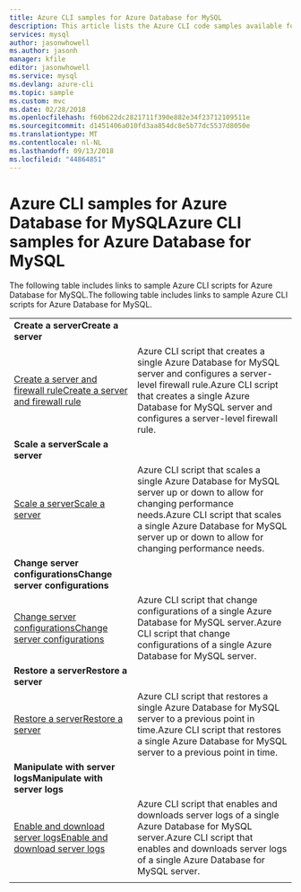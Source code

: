 ```yaml
---
title: Azure CLI samples for Azure Database for MySQL
description: This article lists the Azure CLI code samples available for interacting with Azure Database for MySQL.
services: mysql
author: jasonwhowell
ms.author: jasonh
manager: kfile
editor: jasonwhowell
ms.service: mysql
ms.devlang: azure-cli
ms.topic: sample
ms.custom: mvc
ms.date: 02/28/2018
ms.openlocfilehash: f60b622dc2821711f390e882e34f23712109511e
ms.sourcegitcommit: d1451406a010fd3aa854dc8e5b77dc5537d8050e
ms.translationtype: MT
ms.contentlocale: nl-NL
ms.lasthandoff: 09/13/2018
ms.locfileid: "44864851"
---
```

# <a name="azure-cli-samples-for-azure-database-for-mysql"></a><span data-ttu-id="e80c0-103">Azure CLI samples for Azure Database for MySQL</span><span class="sxs-lookup"><span data-stu-id="e80c0-103">Azure CLI samples for Azure Database for MySQL</span></span> 
<span data-ttu-id="e80c0-104">The following table includes links to sample Azure CLI scripts for Azure Database for MySQL.</span><span class="sxs-lookup"><span data-stu-id="e80c0-104">The following table includes links to sample Azure CLI scripts for Azure Database for MySQL.</span></span>

| |  |
|---|---|
|<span data-ttu-id="e80c0-105">**Create a server**</span><span class="sxs-lookup"><span data-stu-id="e80c0-105">**Create a server**</span></span>||
| [<span data-ttu-id="e80c0-106">Create a server and firewall rule</span><span class="sxs-lookup"><span data-stu-id="e80c0-106">Create a server and firewall rule</span></span>](./scripts/sample-create-server-and-firewall-rule.md?toc=%2fcli%2fazure%2ftoc.json) | <span data-ttu-id="e80c0-107">Azure CLI script that creates a single Azure Database for MySQL server and configures a server-level firewall rule.</span><span class="sxs-lookup"><span data-stu-id="e80c0-107">Azure CLI script that creates a single Azure Database for MySQL server and configures a server-level firewall rule.</span></span> |
|<span data-ttu-id="e80c0-108">**Scale a server**</span><span class="sxs-lookup"><span data-stu-id="e80c0-108">**Scale a server**</span></span>||
| [<span data-ttu-id="e80c0-109">Scale a server</span><span class="sxs-lookup"><span data-stu-id="e80c0-109">Scale a server</span></span>](./scripts/sample-scale-server.md?toc=%2fcli%2fazure%2ftoc.json) | <span data-ttu-id="e80c0-110">Azure CLI script that scales a single Azure Database for MySQL server up or down to allow for changing performance needs.</span><span class="sxs-lookup"><span data-stu-id="e80c0-110">Azure CLI script that scales a single Azure Database for MySQL server up or down to allow for changing performance needs.</span></span> |
|<span data-ttu-id="e80c0-111">**Change server configurations**</span><span class="sxs-lookup"><span data-stu-id="e80c0-111">**Change server configurations**</span></span>||
| [<span data-ttu-id="e80c0-112">Change server configurations</span><span class="sxs-lookup"><span data-stu-id="e80c0-112">Change server configurations</span></span>](./scripts/sample-change-server-configuration.md?toc=%2fcli%2fazure%2ftoc.json) | <span data-ttu-id="e80c0-113">Azure CLI script that change configurations of a single Azure Database for MySQL server.</span><span class="sxs-lookup"><span data-stu-id="e80c0-113">Azure CLI script that change configurations of a single Azure Database for MySQL server.</span></span> |
|<span data-ttu-id="e80c0-114">**Restore a server**</span><span class="sxs-lookup"><span data-stu-id="e80c0-114">**Restore a server**</span></span>||
| [<span data-ttu-id="e80c0-115">Restore a server</span><span class="sxs-lookup"><span data-stu-id="e80c0-115">Restore a server</span></span>](./scripts/sample-point-in-time-restore.md?toc=%2fcli%2fazure%2ftoc.json) | <span data-ttu-id="e80c0-116">Azure CLI script that restores a single Azure Database for MySQL server to a previous point in time.</span><span class="sxs-lookup"><span data-stu-id="e80c0-116">Azure CLI script that restores a single Azure Database for MySQL server to a previous point in time.</span></span> |
|<span data-ttu-id="e80c0-117">**Manipulate with server logs**</span><span class="sxs-lookup"><span data-stu-id="e80c0-117">**Manipulate with server logs**</span></span>||
| [<span data-ttu-id="e80c0-118">Enable and download server logs</span><span class="sxs-lookup"><span data-stu-id="e80c0-118">Enable and download server logs</span></span>](./scripts/sample-server-logs.md?toc=%2fcli%2fazure%2ftoc.json) | <span data-ttu-id="e80c0-119">Azure CLI script that enables and downloads server logs of a single Azure Database for MySQL server.</span><span class="sxs-lookup"><span data-stu-id="e80c0-119">Azure CLI script that enables and downloads server logs of a single Azure Database for MySQL server.</span></span> |
|||

